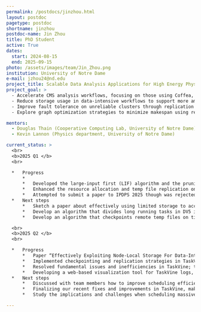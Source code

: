 ```yaml
---
permalink: /postdocs/jinzhou.html
layout: postdoc
pagetype: postdoc
shortname: jinzhou
postdoc-name: Jin Zhou
title: PhD Student
active: True
dates:
  start: 2024-08-15
  end: 2025-09-15
photo: /assets/images/team/Jin_Zhou.png
institution: University of Notre Dame
e-mail: jzhou24@nd.edu
project_title: Scalable Data Analysis Applications for High Energy Physics
project_goal: >
  - Accelerate CMS analysis workflows, focusing on those using Coffea, Dask, and TaskVine.
  - Reduce storage usage in data-intensive workflows to support more ambitious computations.
  - Improve fault tolerance on unreliable clusters through replication and checkpointing.
  - Explore graph optimization strategies to minimize makespan using real-time information.

mentors:
  - Douglas Thain (Cooperative Computing Lab, University of Notre Dame)
  - Kevin Lannon (Physics department, University of Notre Dame)

current_status: >
  <br>
  <b>2025 Q1 </b>
  <br>

  *   Progress
      *   
      *   Developed the large-input first (LIF) algorithm and the pruning algorithm which effectively reduce the storage consumption by over 90% while running hundreds of thousands of tasks.
      *   Enhanced the resource allocation and temp file replication on the task scheduler side.
      *   Attempted to submit a paper to IPDPS 2025 though was rejected.
  *   Next steps
      *   Sketch a paper about effectively using limited storage to accomplish enormous computations.
      *   Develop an algorithm that divides long running tasks in DV5 into smaller ones, which reduces the overhead of rerunning tasks on worker evictions but increases the latency of scheduling a large number of small tasks, so the next plan would be trying to strike a balance between task scheduling and fault tolerance.
      *   Develop an algorithm that checkpoints remote temp files on time to reduce the risk of losing critical files.

  <br>
  <b>2025 Q2 </b>
  <br>

  *   Progress
      *   Paper “Effectively Exploiting Node-Local Storage For Data-Intensive Scientific Workflows” submitted to SC’ 25.
      *   Implemented checkpointing and replication strategies in TaskVine, both significantly improve workflow performance on unreliable clusters.
      *   Resolved fundamental issues and inefficiencies in TaskVine; the scheduler now handles very large workflows efficiently. Our most recent success was that we completed an 8-million-task workflow in 20 hours.
      *   Developing a web-based visualization tool for TaskVine logs, optimized for fast log parsing, CSV generation, and displaying key statistics. Available on [GitHub](https://github.com/cooperative-computing-lab/taskvine-report-tool).
  *   Next steps
      *   Discussed with team members how to improve scheduling efficiency by better handling pending and ready tasks—an issue that has caused severe slowdowns on unreliable clusters and remained unresolved for over half a year.
      *   Finalizing our recent fixes and improvements in TaskVine, make sure we have a stable Conda release by the end of June and all our users are happy to use it.
      *   Study the implications and challenges when scheduling massive workflows with millions of tasks.

---
```

